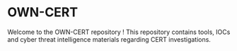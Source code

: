 # OWN-CERT

Welcome to the OWN-CERT repository ! This repository contains tools, IOCs and cyber threat intelligence materials regarding CERT investigations.
